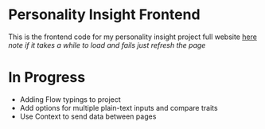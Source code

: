 # Personality Insight Frontend
This is the frontend code for my personality insight project
full website [here](https://personality-insight-frontend.herokuapp.com/)
*note if it takes a while to load and fails just refresh the page*

# In Progress
+ Adding Flow typings to project
+ Add options for multiple plain-text inputs and compare traits
+ Use Context to send data between pages
